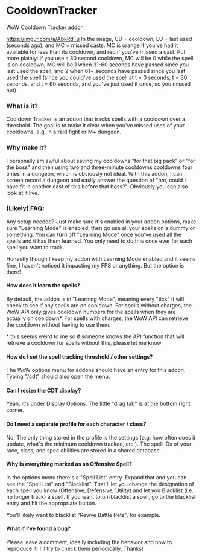 # CooldownTracker
WoW Cooldown Tracker addon


https://imgur.com/a/AbkRdTu
In the image, CD = cooldown, LU = last used (seconds ago), and MC = missed casts. MC is orange if you've had it available for less than its cooldown, and red if you've missed a cast. Put more plainly: if you use a 30 second cooldown, MC will be 0 while the spell is on cooldown, MC will be 1 when 31-60 seconds have passed since you last used the spell, and 2 when 61+ seconds have passed since you last used the spell (since you could've used the spell at t = 0 seconds, t = 30 seconds, and t = 60 seconds, and you've just used it once, so you missed out). 


### What is it?
Cooldown Tracker is an addon that tracks spells with a cooldown over a threshold. The goal is to make it clear when you've missed uses of your cooldowns, e.g. in a raid fight or M+ dungeon. 



### Why make it?
I personally am awful about saving my cooldowns "for that big pack" or "for the boss" and then using two and three-minute cooldowns cooldowns four times in a dungeon, which is obviously not ideal. With this addon, I can screen record a dungeon and easily answer the question of "hm, could I have fit in another cast of this before that boss?". Obviously you can also look at it live.



### (Likely) FAQ:
Any setup needed?
Just make sure it's enabled in your addon options, make sure "Learning Mode" is enabled, then go use all your spells on a dummy or something. You can turn off "Learning Mode" once you've used all the spells and it has them learned. You only need to do this once ever for each spell you want to track. 



Honestly though I keep my addon with Learning Mode enabled and it seems fine, I haven't noticed it impacting my FPS or anything. But the option is there!


#### How does it learn the spells?
By default, the addon is in "Learning Mode", meaning every "tick" it will check to see if any spells are on cooldown. For spells without charges, the WoW API only gives cooldown numbers for the spells when they are actually on cooldown\*. For spells with charges, the WoW API can retrieve the cooldown without having to use them. 



\* this seems weird to me so if someone knows the API function that will retrieve a cooldown for spells without this, please let me know



#### How do I set the spell tracking threshold / other settings?
The WoW options menu for addons should have an entry for this addon. Typing "/cdt" should also open the menu. 



#### Can I resize the CDT display?
Yeah, it's under Display Options. The little "drag tab" is at the bottom right corner.



#### Do I need a separate profile for each character / class?
No. The only thing stored in the profile is the settings (e.g. how often does it update, what's the minimum cooldown tracked, etc.). The spell IDs of your race, class, and spec abilities are stored in a shared database. 



#### Why is everything marked as an Offensive Spell?
In the options menu there's a "Spell List" entry. Expand that and you can see the "Spell List" and "Blacklist". That'll let you change the designation of each spell you know (Offensive, Defensive, Utility) and let you Blacklist (i.e. no longer track) a spell. If you want to un-blacklist a spell, go to the blacklist entry and hit the appropriate button. 



You'll likely want to blacklist "Revive Battle Pets", for example. 



#### What if I've found a bug?
Please leave a comment, ideally including the behavior and how to reproduce it; I'll try to check them periodically. Thanks!